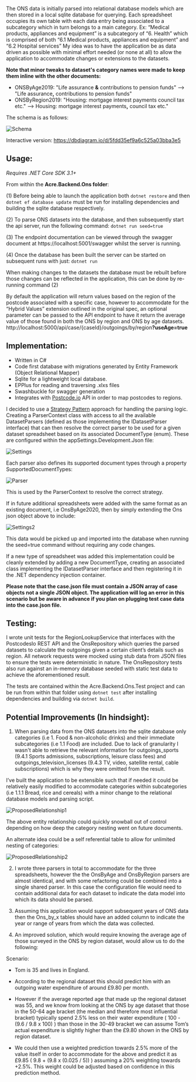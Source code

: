 The ONS data is initially parsed into relational database models which are then stored in a local sqlite database for querying. Each spreadsheet occupies its own table with each data entry being associated to a subcategory which in turn belongs to a main category.
Ex: “Medical products, appliances and equipment” is a subcategory of “6. Health” which is comprised of both “6.1 Medical products, appliances and equipment” and “6.2 Hospital services”
My idea was to have the application be as data driven as possible with minimal effort needed (or none at all) to allow the application to accommodate changes or extensions to the datasets.

**Note that minor tweaks to dataset's category names were made to keep them inline with the other documents:**
- ONSByAge2019: "Life assurance <b>&</b> contributions to pension funds" --> "Life assurance<b>,</b> contributions to pension funds"
- ONSByRegion2019: "Housing: mortgage interest payments council tax etc." --> Housing: mortgage interest payments<b>,</b> council tax etc."

The schema is as follows:

![Schema](https://i.imgur.com/cccoSqE.png)

Interactive version: https://dbdiagram.io/d/5fdd35ef9a6c525a03bba3e5 

## Usage:
_Requires .NET Core SDK 3.1+_

From within the **Acre.Backend.Ons folder**:

(1) Before being able to launch the application both `dotnet restore` and then `dotnet ef database update` must be run for installing dependencies and building the sqlite database respectively.

(2) To parse ONS datasets into the database, and then subsequently start the api server, run the following command: `dotnet run seed=true`

(3) The endpoint documentation can be viewed through the swagger document at https://localhost:5001/swagger whilst the server is running.

(4) Once the database has been built the server can be started on subsequent runs with just: `dotnet run` 

When making changes to the datasets the database must be rebuilt before those changes can be reflected in the application, this can be done by re-running command (2)

By default the application will return values based on the region of the postcode associated with a specific case, however to accommodate for the “Hybrid Values” extension outlined in the original spec, an optional parameter can be passed to the API endpoint to have it return the average value of those found in both the ONS by region and ONS by age datasets.
http://localhost:5000/api/case/{caseId}/outgoings/by/region<b>?useAge=true</b>

## Implementation:

- Written in C#
- Code first database with migrations generated by Entity Framework (Object Relational Mapper)
- Sqlite for a lightweight local database.
- EPPlus for reading and traversing .xlxs files
- Swashbuckle for swagger generation
- Integrates with [Postcode.io](https://postcodes.io/) API in order to map postcodes to regions.

I decided to use a [Strategy Pattern](https://refactoring.guru/design-patterns/strategy) approach for handling the parsing logic. Creating a ParserContext class with access to all the available DatasetParsers (defined as those implementing the IDatasetParser interface) that can then resolve the correct parser to be used for a given dataset spreadsheet based on its associated DocumentType (enum). These are configured within the appSettings.Development.Json file:

![Settings](https://i.imgur.com/RezONxm.png)

Each parser also defines its supported document types through a property SupportedDocumentTypes:

![Parser](https://i.imgur.com/U0VJhB2.png)

This is used by the ParserContext to resolve the correct strategy.

If in future additional spreadsheets were added with the same format as an existing document, i.e OnsByAge2020, then by simply extending the Ons json object above to include:

![Settings2](https://i.imgur.com/pNszNP0.png)

This data would be picked up and imported into the database when running the seed=true command without requiring any code changes.

If a new type of spreadsheet was added this implementation could be cleanly extended by adding a new DocumentType, creating an associated class implementing the IDatasetParser interface and then registering it in the .NET dependency injection container.

**Please note that the case.json file must contain a JSON array of case objects not a single JSON object. The application will log an error in this scenario but be aware in advance if you plan on plugging test case data into the case.json file.**

## Testing:
I wrote unit tests for the RegionLookupService that interfaces with the PostcodesIo REST API and the OnsRepository which queries the parsed datasets to calculate the outgoings given a certain client’s details such as region.
All network requests were mocked using stub data from JSON files to ensure the tests were deterministic in nature. The OnsRepository tests also run against an in-memory database seeded with static test data to achieve the aforementioned result.

The tests are contained within the Acre.Backend.Ons.Test project and can be run from within that folder using `dotnet test` after installing dependencies and building via  `dotnet build`.


## Potential Improvements (In hindsight):
1) When parsing data from the ONS datasets into the sqlite database only categories (i.e 1. Food & non-alcoholic drinks) and their immediate subcategories (i.e 1.1 Food) are included. Due to lack of granularity I wasn't able to retrieve the relevant information for outgoings_sports (9.4.1 Sports admissions, subscriptions, leisure class fees) and outgoings_television_licenses (9.4.3 TV, video, satellite rental, cable subscriptions) which is why they were omitted from the result.

I’ve built the application to be extensible such that if needed it could be relatively easily modified to accommodate categories within subcategories (i.e 1.1.1 Bread, rice and cereals) with a minor change to the relational database models and parsing script.

![ProposedRelationship1](https://i.imgur.com/n4gSEQM.png)

The above entity relationship could quickly snowball out of control depending on how deep the category nesting went on future documents.

An alternate idea could be a self referential table to allow for unlimited nesting of categories:

![ProposedRelationship2](https://i.imgur.com/CGAlVD5.png)

2) I wrote three parsers in total to accommodate for the three spreadsheets, however the the OnsByAge and OnsByRegion parsers are almost identical, and with some refactoring could be combined into a single shared parser. In this case the configuration file would need to contain additional data for each dataset to indicate the data model into which its data should be parsed.

3) Assuming this application would support subsequent years of ONS data then the Ons_by_x tables should have an added column to indicate the year or range of years from which the data was collected.

4) An improved solution, which would require knowing the average age of those surveyed in the ONS by region dataset, would allow us to do the following:

Scenario:

- Tom is 35 and lives in England.

- According to the regional dataset this should predict him with an outgoing water expenditure of around £9.80 per month.

- However if the average reported age that made up the regional dataset was 55, and we know from looking at the ONS by age dataset that those in the 50-64 age bracket (the median and therefore most influential bracket) typically spend 2.5% less on their water expenditure ( 100 - (9.6 / 9.8 x 100) ) than those in the 30-49 bracket we can assume Tom’s actual expenditure is slightly higher than the £9.80 shown in the ONS by region dataset.

- We could then use a weighted prediction towards 2.5% more of the value itself in order to accommodate for the above and predict it as £9.85 ( 9.8 + (9.8 x (0.025 / 5)) ) assuming a 20% weighting towards +2.5%. This weight could be adjusted based on confidence in this prediction method.

